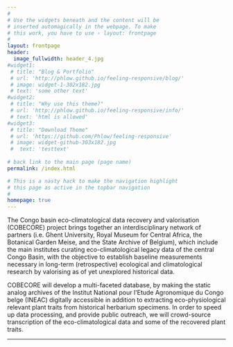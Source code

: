 ```yaml
---
#
# Use the widgets beneath and the content will be
# inserted automagically in the webpage. To make
# this work, you have to use › layout: frontpage
#
layout: frontpage
header:
  image_fullwidth: header_4.jpg
#widget1:
 # title: "Blog & Portfolio"
 # url: 'http://phlow.github.io/feeling-responsive/blog/'
 # image: widget-1-302x182.jpg
 # text: 'some other text'
#widget2:
 # title: "Why use this theme?"
 # url: 'http://phlow.github.io/feeling-responsive/info/'
 # text: 'html is allowed'
#widget3:
 # title: "Download Theme"
 # url: 'https://github.com/Phlow/feeling-responsive'
 # image: widget-github-303x182.jpg
 #  text: 'testtext'
  
# back link to the main page (page name)
permalink: /index.html

# This is a nasty hack to make the navigation highlight
# this page as active in the topbar navigation
#
homepage: true
---
```


The Congo basin eco-climatological data recovery and valorisation (COBECORE) project brings together an interdisciplinary network of partners (i.e. Ghent University, Royal Museum for Central Africa, the Botanical Garden Meise, and the State Archive of Belgium), which include the main institutes curating eco-climatological legacy data of the central Congo Basin, with the objective to establish baseline measurements necessary in long-term (retrospective) ecological and climatological research by valorising as of yet unexplored historical data.

COBECORE will develop a multi-faceted database, by making the static analog archives of the Institut National pour l'Etude Agronomique du Congo belge (INEAC) digitally accessible in addition to extracting eco-physiological relevant plant traits from historical herbarium specimens. In order to speed up data processing, and provide public outreach, we will crowd-source transcription of the eco-climatological data and some of the recovered plant traits.

---